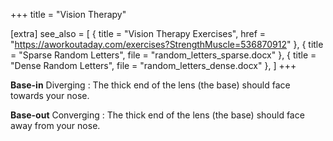 +++
title = "Vision Therapy"

[extra]
see_also = [
    { title = "Vision Therapy Exercises", href = "https://aworkoutaday.com/exercises?StrengthMuscle=536870912" },
    { title = "Sparse Random Letters", file = "random_letters_sparse.docx" },
    { title = "Dense Random Letters", file = "random_letters_dense.docx" },
]
+++

**Base-in**
Diverging
: The thick end of the lens (the base) should face towards your nose.

**Base-out**
Converging
: The thick end of the lens (the base) should face away from your nose.
